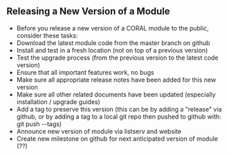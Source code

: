 Releasing a New Version of a Module
-----------------------------------

- Before you release a new version of a CORAL module to the public, consider these tasks:
- Download the latest module code from the master branch on github
- Install and test in a fresh location (not on top of a previous version)
- Test the upgrade process (from the previous version to the latest code version)
- Ensure that all important features work, no bugs
- Make sure all appropriate release notes have been added for this new version
- Make sure all other related documents have been updated (especially installation / upgrade guides)
- Add a tag to preserve this version (this can be by adding a "release" via github, or by adding a tag to a local git repo then pushed to github with: git push --tags)
- Announce new version of module via listserv and website
- Create new milestone on github for next anticipated version of module (??)